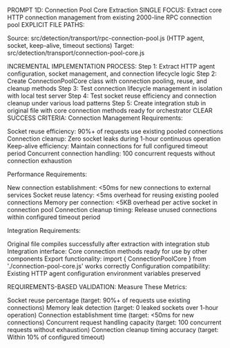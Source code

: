 PROMPT 1D: Connection Pool Core Extraction
SINGLE FOCUS: Extract core HTTP connection management from existing 2000-line RPC connection pool
EXPLICIT FILE PATHS:

Source: src/detection/transport/rpc-connection-pool.js (HTTP agent, socket, keep-alive, timeout sections)
Target: src/detection/transport/connection-pool-core.js

INCREMENTAL IMPLEMENTATION PROCESS:
Step 1: Extract HTTP agent configuration, socket management, and connection lifecycle logic
Step 2: Create ConnectionPoolCore class with connection pooling, reuse, and cleanup methods
Step 3: Test connection lifecycle management in isolation with local test server
Step 4: Test socket reuse efficiency and connection cleanup under various load patterns
Step 5: Create integration stub in original file with core connection methods ready for orchestrator
CLEAR SUCCESS CRITERIA:
Connection Management Requirements:

Socket reuse efficiency: 90%+ of requests use existing pooled connections
Connection cleanup: Zero socket leaks during 1-hour continuous operation
Keep-alive efficiency: Maintain connections for full configured timeout period
Concurrent connection handling: 100 concurrent requests without connection exhaustion

Performance Requirements:

New connection establishment: <50ms for new connections to external services
Socket reuse latency: <5ms overhead for reusing existing pooled connections
Memory per connection: <5KB overhead per active socket in connection pool
Connection cleanup timing: Release unused connections within configured timeout period

Integration Requirements:

Original file compiles successfully after extraction with integration stub
Integration interface: Core connection methods ready for use by other components
Export functionality: import { ConnectionPoolCore } from './connection-pool-core.js' works correctly
Configuration compatibility: Existing HTTP agent configuration environment variables preserved

REQUIREMENTS-BASED VALIDATION:
Measure These Metrics:

Socket reuse percentage (target: 90%+ of requests use existing connections)
Memory leak detection (target: 0 leaked sockets over 1-hour operation)
Connection establishment time (target: <50ms for new connections)
Concurrent request handling capacity (target: 100 concurrent requests without exhaustion)
Connection cleanup timing accuracy (target: Within 10% of configured timeout)